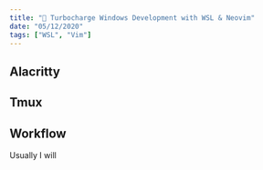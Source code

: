 ```yaml
---
title: "🌠 Turbocharge Windows Development with WSL & Neovim"
date: "05/12/2020"
tags: ["WSL", "Vim"]
---
```


## Alacritty

## Tmux

## Workflow

Usually I will 
